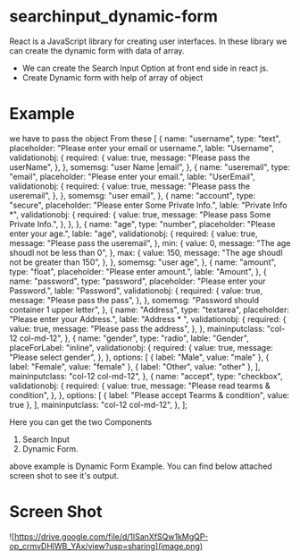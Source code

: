 ﻿# searchinput_dynamic-form

React is a JavaScript library for creating user interfaces. In these library we can create the dynamic form with data of array.

- We can create the Search Input Option at front end side in react js.
- Create Dynamic form with help of array of object

# Example

we have to pass the object From these [
  {
    name: "username",
    type: "text",
    placeholder: "Please enter your email or username.",
    lable: "Username",
    validationobj: {
      required: {
        value: true,
        message: "Please pass the userName",
      },
    },
    somemsg: "user Name |email",
  },
  {
    name: "useremail",
    type: "email",
    placeholder: "Please enter your email.",
    lable: "UserEmail",
    validationobj: {
      required: {
        value: true,
        message: "Please pass the useremail",
      },
    },
    somemsg: "user email",
  },
  {
    name: "account",
    type: "secure",
    placeholder: "Please enter Some Private Info.",
    lable: "Private Info *",
    validationobj: {
      required: {
        value: true,
        message: "Please pass  Some Private Info.",
      },
    },
  },
  {
    name: "age",
    type: "number",
    placeholder: "Please enter your age.",
    lable: "age",
    validationobj: {
      required: {
        value: true,
        message: "Please pass the useremail",
      },
      min: {
        value: 0,
        message: "The age shoudl not be less than 0",
      },
      max: {
        value: 150,
        message: "The age shoudl not be greater than 150",
      },
    },
    somemsg: "user age",
  },
  {
    name: "amount",
    type: "float",
    placeholder: "Please enter amount.",
    lable: "Amount",
  },
  {
    name: "password",
    type: "password",
    placeholder: "Please enter your Password.",
    lable: "Password",
    validationobj: {
      required: {
        value: true,
        message: "Please pass the pass",
      },
    },
    somemsg: "Password should container 1 upper letter",
  },
  {
    name: "Address",
    type: "textarea",
    placeholder: "Please enter your Address.",
    lable: "Address * ",
    validationobj: {
      required: {
        value: true,
        message: "Please pass the address",
      },
    },
    maininputclass: "col-12 col-md-12",
  },
  {
    name: "gender",
    type: "radio",
    lable: "Gender",
    placeForLabel: "inline",
    validationobj: {
      required: {
        value: true,
        message: "Please select gender",
      },
    },
    options: [
      { label: "Male", value: "male" },
      { label: "Female", value: "female" },
      { label: "Other", value: "other" },
    ],
    maininputclass: "col-12 col-md-12",
  },
  {
    name: "accept",
    type: "checkbox",
    validationobj: {
      required: {
        value: true,
        message: "Please read tearms & condition",
      },
    },
    options: [
      { label: "Please accept Tearms & condition", value: true },
    ],
    maininputclass: "col-12 col-md-12",
  },
];

Here you can get the two Components
1. Search Input 
2. Dynamic Form.


above example is Dynamic Form Example. You can find below attached screen shot to see it's output.


# Screen Shot
![https://drive.google.com/file/d/1lSanXfSQw1kMgQP-op_crmvDHlWB_YAx/view?usp=sharing](image.png)
 

